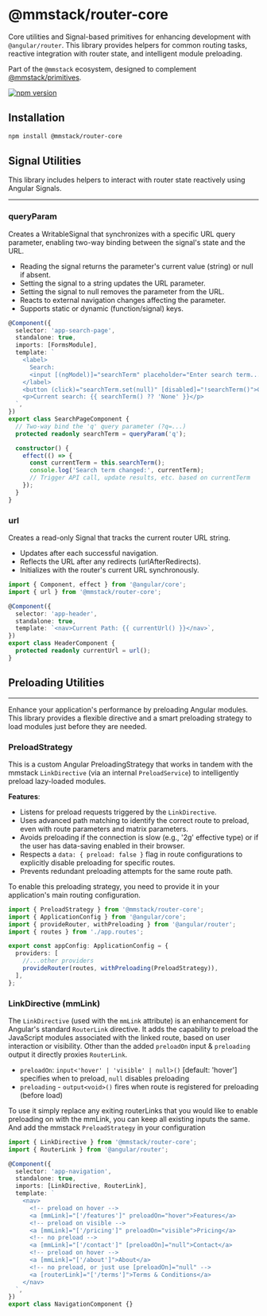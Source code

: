 # @mmstack/router-core

Core utilities and Signal-based primitives for enhancing development with `@angular/router`. This library provides helpers for common routing tasks, reactive integration with router state, and intelligent module preloading.

Part of the `@mmstack` ecosystem, designed to complement [@mmstack/primitives](https://www.npmjs.com/package/@mmstack/primitives).

[![npm version](https://badge.fury.io/js/%40mmstack%2Frouter-core.svg)](https://badge.fury.io/js/%40mmstack%2Frouter-core)

## Installation

```bash
npm install @mmstack/router-core
```

## Signal Utilities

This library includes helpers to interact with router state reactively using Angular Signals.

---

### queryParam

Creates a WritableSignal that synchronizes with a specific URL query parameter, enabling two-way binding between the signal's state and the URL.

- Reading the signal returns the parameter's current value (string) or null if absent.
- Setting the signal to a string updates the URL parameter.
- Setting the signal to null removes the parameter from the URL.
- Reacts to external navigation changes affecting the parameter.
- Supports static or dynamic (function/signal) keys.

```typescript
@Component({
  selector: 'app-search-page',
  standalone: true,
  imports: [FormsModule],
  template: `
    <label>
      Search:
      <input [(ngModel)]="searchTerm" placeholder="Enter search term..." />
    </label>
    <button (click)="searchTerm.set(null)" [disabled]="!searchTerm()">Clear</button>
    <p>Current search: {{ searchTerm() ?? 'None' }}</p>
  `,
})
export class SearchPageComponent {
  // Two-way bind the 'q' query parameter (?q=...)
  protected readonly searchTerm = queryParam('q');

  constructor() {
    effect(() => {
      const currentTerm = this.searchTerm();
      console.log('Search term changed:', currentTerm);
      // Trigger API call, update results, etc. based on currentTerm
    });
  }
}
```

### url

Creates a read-only Signal that tracks the current router URL string.

- Updates after each successful navigation.
- Reflects the URL after any redirects (urlAfterRedirects).
- Initializes with the router's current URL synchronously.

```typescript
import { Component, effect } from '@angular/core';
import { url } from '@mmstack/router-core';

@Component({
  selector: 'app-header',
  standalone: true,
  template: `<nav>Current Path: {{ currentUrl() }}</nav>`,
})
export class HeaderComponent {
  protected readonly currentUrl = url();
}
```

## Preloading Utilities

---

Enhance your application's performance by preloading Angular modules. This library provides a flexible directive and a smart preloading strategy to load modules just before they are needed.

### PreloadStrategy

This is a custom Angular PreloadingStrategy that works in tandem with the mmstack `LinkDirective` (via an internal `PreloadService`) to intelligently preload lazy-loaded modules.

**Features**:

- Listens for preload requests triggered by the `LinkDirective`.
- Uses advanced path matching to identify the correct route to preload, even with route parameters and matrix parameters.
- Avoids preloading if the connection is slow (e.g., '2g' effective type) or if the user has data-saving enabled in their browser.
- Respects a `data: { preload: false }` flag in route configurations to explicitly disable preloading for specific routes.
- Prevents redundant preloading attempts for the same route path.

To enable this preloading strategy, you need to provide it in your application's main routing configuration.

```typescript
import { PreloadStrategy } from '@mmstack/router-core';
import { ApplicationConfig } from '@angular/core';
import { provideRouter, withPreloading } from '@angular/router';
import { routes } from './app.routes';

export const appConfig: ApplicationConfig = {
  providers: [
    //...other providers
    provideRouter(routes, withPreloading(PreloadStrategy)),
  ],
};
```

### LinkDirective (mmLink)

The `LinkDirective` (used with the `mmLink` attribute) is an enhancement for Angular's standard `RouterLink` directive. It adds the capability to preload the JavaScript modules associated with the linked route, based on user interaction or visibility. Other than the added `preloadOn` input & `preloading` output it directly proxies `RouterLink`.

- `preloadOn`: `input<'hover' | 'visible' | null>()` [default: 'hover'] specifies when to preload, `null` disables preloading
- `preloading` - `output<void>()` fires when route is registered for preloading (before load)

To use it simply replace any exiting routerLinks that you would like to enable preloading on with the mmLink, you can keep all existing inputs the same. And add the mmstack `PreloadStrategy` in your configuration

```typescript
import { LinkDirective } from '@mmstack/router-core';
import { RouterLink } from '@angular/router';

@Component({
  selector: 'app-navigation',
  standalone: true,
  imports: [LinkDirective, RouterLink],
  template: `
    <nav>
      <!-- preload on hover -->
      <a [mmLink]="['/features']" preloadOn="hover">Features</a>
      <!-- preload on visible -->
      <a [mmLink]="['/pricing']" preloadOn="visible">Pricing</a>
      <!-- no preload -->
      <a [mmLink]="['/contact']" [preloadOn]="null">Contact</a>
      <!-- preload on hover -->
      <a [mmLink]="['/about']">About</a>
      <!-- no preload, or just use [preloadOn]="null" -->
      <a [routerLink]="['/terms']">Terms & Conditions</a>
    </nav>
  `,
})
export class NavigationComponent {}
```
